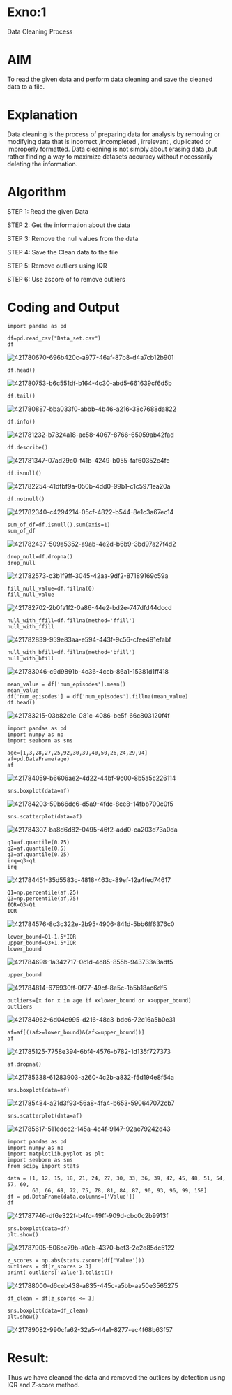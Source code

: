 # Exno:1
Data Cleaning Process

# AIM
To read the given data and perform data cleaning and save the cleaned data to a file.

# Explanation
Data cleaning is the process of preparing data for analysis by removing or modifying data that is incorrect ,incompleted , irrelevant , duplicated or improperly formatted. Data cleaning is not simply about erasing data ,but rather finding a way to maximize datasets accuracy without necessarily deleting the information.

# Algorithm
STEP 1: Read the given Data

STEP 2: Get the information about the data

STEP 3: Remove the null values from the data

STEP 4: Save the Clean data to the file

STEP 5: Remove outliers using IQR

STEP 6: Use zscore of to remove outliers

# Coding and Output
```
import pandas as pd
```
```
df=pd.read_csv("Data_set.csv")
df
```
![421780670-696b420c-a977-46af-87b8-d4a7cb12b901](https://github.com/user-attachments/assets/47b51c05-acd5-48a3-8c27-1c6a9bfbdfab)
```
df.head()
```
![421780753-b6c551df-b164-4c30-abd5-661639cf6d5b](https://github.com/user-attachments/assets/507e9a6d-4f9e-494f-971e-c1fbb281dc12)
```
df.tail()
```
![421780887-bba033f0-abbb-4b46-a216-38c7688da822](https://github.com/user-attachments/assets/9c62a015-e1b1-4de2-a226-7adff20160f7)
```
df.info()
```
![421781232-b7324a18-ac58-4067-8766-65059ab42fad](https://github.com/user-attachments/assets/42a44928-2157-4681-86c2-0c2d7c558a71)
```
df.describe()
```
![421781347-07ad29c0-f41b-4249-b055-faf60352c4fe](https://github.com/user-attachments/assets/5908a553-6c5b-47d6-b920-1c48dad1fe5a)

```
df.isnull()
```
![421782254-41dfbf9a-050b-4dd0-99b1-c1c5971ea20a](https://github.com/user-attachments/assets/2cf9289d-2265-423d-adf6-f2379dcbddae)
```
df.notnull()
```
![421782340-c4294214-05cf-4822-b544-8e1c3a67ec14](https://github.com/user-attachments/assets/09c70bf4-4554-4edf-985a-08410bd09479)
```
sum_of_df=df.isnull().sum(axis=1)
sum_of_df
```
![421782437-509a5352-a9ab-4e2d-b6b9-3bd97a27f4d2](https://github.com/user-attachments/assets/24302068-a103-45d7-8d64-6d0eb5eb1f45)

```
drop_null=df.dropna()
drop_null
```
![421782573-c3b1f9ff-3045-42aa-9df2-87189169c59a](https://github.com/user-attachments/assets/a8d0149e-157f-4806-b805-7a07ddd8af17)

```
fill_null_value=df.fillna(0)
fill_null_value
```
![421782702-2b0fa1f2-0a86-44e2-bd2e-747dfd44dccd](https://github.com/user-attachments/assets/1cb61830-c708-4695-86e2-74496d79ad96)

```
null_with_ffill=df.fillna(method='ffill')
null_with_ffill
```
![421782839-959e83aa-e594-443f-9c56-cfee491efabf](https://github.com/user-attachments/assets/7f503873-c51b-4c87-a94a-4c3de2796fb1)

```
null_with_bfill=df.fillna(method='bfill')
null_with_bfill
```
![421783046-c9d9891b-4c36-4ccb-86a1-15381d1ff418](https://github.com/user-attachments/assets/a948d8aa-d2c9-481e-b3f0-114d9e6d7309)

```
mean_value = df['num_episodes'].mean()
mean_value
df['num_episodes'] = df['num_episodes'].fillna(mean_value)
df.head()
```
![421783215-03b82c1e-081c-4086-be5f-66c803120f4f](https://github.com/user-attachments/assets/88d603c2-1da2-4141-8fab-58413a29c50a)

```
import pandas as pd
import numpy as np
import seaborn as sns
```
```
age=[1,3,28,27,25,92,30,39,40,50,26,24,29,94]
af=pd.DataFrame(age)
af
```
![421784059-b6606ae2-4d22-44bf-9c00-8b5a5c226114](https://github.com/user-attachments/assets/038b179c-a582-403e-a709-50da30e95f1d)

```
sns.boxplot(data=af)
```
![421784203-59b66dc6-d5a9-4fdc-8ce8-14fbb700c0f5](https://github.com/user-attachments/assets/06687491-8729-4bbe-80af-5875a1d2f6f1)

```
sns.scatterplot(data=af)
```
![421784307-ba8d6d82-0495-46f2-add0-ca203d73a0da](https://github.com/user-attachments/assets/b9dda1ac-3cf9-4c45-b8e5-73e368893873)

```
q1=af.quantile(0.75)
q2=af.quantile(0.5)
q3=af.quantile(0.25)
irq=q3-q1
irq
```
![421784451-35d5583c-4818-463c-89ef-12a4fed74617](https://github.com/user-attachments/assets/a0aad316-511b-41e7-a0ed-51eac0c58332)

```
Q1=np.percentile(af,25)
Q3=np.percentile(af,75)
IQR=Q3-Q1
IQR
```
![421784576-8c3c322e-2b95-4906-841d-5bb6ff6376c0](https://github.com/user-attachments/assets/b034c723-06a0-4b6f-ad25-222cfa840d5b)
```
lower_bound=Q1-1.5*IQR
upper_bound=Q3+1.5*IQR
lower_bound
```
![421784698-1a342717-0c1d-4c85-855b-943733a3adf5](https://github.com/user-attachments/assets/f59af5ff-63ba-4a43-a962-39d0b82fd2aa)
```
upper_bound
```
![421784814-676930ff-0f77-49cf-8e5c-1b5b18ac6df5](https://github.com/user-attachments/assets/9cb4f5e4-390c-4eb5-9fd2-614aeab597a7)

```
outliers=[x for x in age if x<lower_bound or x>upper_bound]
outliers
```
![421784962-6d04c995-d216-48c3-bde6-72c16a5b0e31](https://github.com/user-attachments/assets/ba07593c-95cb-49e8-b752-02bb3f93b126)

```
af=af[((af>=lower_bound)&(af<=upper_bound))]
af
```
![421785125-7758e394-6bf4-4576-b782-1d135f727373](https://github.com/user-attachments/assets/93ab3ad9-aeda-4e51-b6e1-6c785a6e0b05)

```
af.dropna()
```
![421785338-61283903-a260-4c2b-a832-f5d194e8f54a](https://github.com/user-attachments/assets/7fc3030b-f443-4fbe-8cf2-ee79de10c06c)

```
sns.boxplot(data=af)
```
![421785484-a21d3f93-56a8-4fa4-b653-590647072cb7](https://github.com/user-attachments/assets/de520a84-8322-4a54-9efa-b35f1fabc2bb)

```
sns.scatterplot(data=af)
```
![421785617-511edcc2-145a-4c4f-9147-92ae79242d43](https://github.com/user-attachments/assets/07782ffb-b652-4d4f-97ef-41dbea5a7427)

```
import pandas as pd
import numpy as np
import matplotlib.pyplot as plt
import seaborn as sns
from scipy import stats
```
```
data = [1, 12, 15, 18, 21, 24, 27, 30, 33, 36, 39, 42, 45, 48, 51, 54, 57, 60,
        63, 66, 69, 72, 75, 78, 81, 84, 87, 90, 93, 96, 99, 158]
df = pd.DataFrame(data,columns=['Value'])
df
```
![421787746-df6e322f-b4fc-49ff-909d-cbc0c2b9913f](https://github.com/user-attachments/assets/d587c1a6-23e5-417c-992b-cd8a87df00cb)

```
sns.boxplot(data=df)
plt.show()
```
![421787905-506ce79b-a0eb-4370-bef3-2e2e85dc5122](https://github.com/user-attachments/assets/12d77a3a-efab-4e50-beb1-eed32f6df16f)
```
z_scores = np.abs(stats.zscore(df['Value']))
outliers = df[z_scores > 3]
print( outliers['Value'].tolist())
```
![421788000-d6ceb438-a835-445c-a5bb-aa50e3565275](https://github.com/user-attachments/assets/3954d745-d688-47b2-819e-8e83cb987296)
```
df_clean = df[z_scores <= 3]
```
```
sns.boxplot(data=df_clean)  
plt.show()
```
![421789082-990cfa62-32a5-44a1-8277-ec4f68b63f57](https://github.com/user-attachments/assets/c7a8522e-202e-4d04-9aed-77f7164a409b)

# Result:
Thus we have cleaned the data and removed the outliers by detection using IQR and Z-score method.
